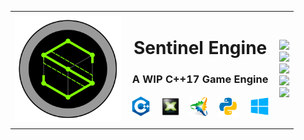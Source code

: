 <table>
    <tr>
        <td><img align="left" alt="ICON" width="170px" height="170px" src="Engine/Resources/Images/Icon.png" /></td>
        <td>
                <h1 align="center">Sentinel Engine</h1>
                <h3 align="center">A WIP C++17 Game Engine</h3>
                <p align="center">
                <img align="center" alt="C++" width="35px" src="README/cpp.png" />
                &nbsp;&nbsp;
                <img align="center" alt="DX11" width="30px" src="README/dx11.png" />
                &nbsp;&nbsp;
                <img align="center" alt="Premake" width="30px" src="README/premake.png" />
                &nbsp;&nbsp;
                <img align="center" alt="Python" width="35px" src="README/python.png" />
                &nbsp;&nbsp;
                <img align="center" alt="Windows" width="35px" src="README/windows.png" />
                </p>
        </td>
        <td>
            <img src="https://img.shields.io/github/license/CybernetHacker14/Sentinel?logo=github&style=for-the-badge" /><br>
            <img src="https://img.shields.io/github/stars/CybernetHacker14/Sentinel?logo=github&style=for-the-badge" /><br>
            <img src="https://img.shields.io/github/last-commit/CybernetHacker14/Sentinel?logo=github&style=for-the-badge" /><br>
            <img src="https://img.shields.io/github/last-commit/CybernetHacker14/Sentinel/dev-0.0.15?label=last%20dev%20commit&logo=github&style=for-the-badge" /><br>
            <img src="https://img.shields.io/github/issues-pr-closed/CybernetHacker14/Sentinel?logo=github&style=for-the-badge" />
        </td>
    </tr>
</table>
